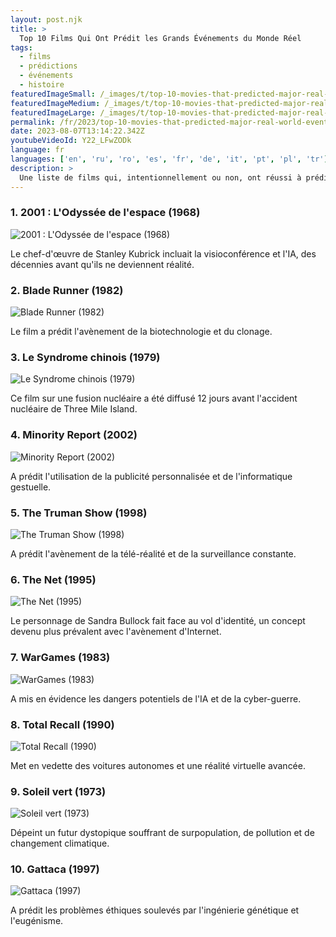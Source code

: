 ```yaml
---
layout: post.njk
title: >
  Top 10 Films Qui Ont Prédit les Grands Événements du Monde Réel
tags:
  - films
  - prédictions
  - événements
  - histoire
featuredImageSmall: /_images/t/top-10-movies-that-predicted-major-real-world-events-cover-fr-small.webp
featuredImageMedium: /_images/t/top-10-movies-that-predicted-major-real-world-events-cover-fr-medium.webp
featuredImageLarge: /_images/t/top-10-movies-that-predicted-major-real-world-events-cover-fr-large.webp
permalink: /fr/2023/top-10-movies-that-predicted-major-real-world-events.html
date: 2023-08-07T13:14:22.342Z
youtubeVideoId: Y22_LFwZODk
language: fr
languages: ['en', 'ru', 'ro', 'es', 'fr', 'de', 'it', 'pt', 'pl', 'tr']
description: >
  Une liste de films qui, intentionnellement ou non, ont réussi à prédire des événements majeurs du monde réel des années, voire des décennies, avant qu'ils ne se produisent.
---
```


### 1. 2001 : L'Odyssée de l'espace (1968)

![2001 : L'Odyssée de l'espace (1968)](/_images/9/912983c57701a2331eb938e37325edaa-medium.webp)

Le chef-d'œuvre de Stanley Kubrick incluait la visioconférence et l'IA, des décennies avant qu'ils ne deviennent réalité.

### 2. Blade Runner (1982)

![Blade Runner (1982)](/_images/5/5ba0319dc60e6f239d7bf797bb5178c3-medium.webp)

Le film a prédit l'avènement de la biotechnologie et du clonage.

### 3. Le Syndrome chinois (1979)

![Le Syndrome chinois (1979)](/_images/b/bc018f6d813ff6f4a7d16de71c71dad3-medium.webp)

Ce film sur une fusion nucléaire a été diffusé 12 jours avant l'accident nucléaire de Three Mile Island.

### 4. Minority Report (2002)

![Minority Report (2002)](/_images/8/84e4a1beccb02a589be4a3ee9924a640-medium.webp)

A prédit l'utilisation de la publicité personnalisée et de l'informatique gestuelle.

### 5. The Truman Show (1998)

![The Truman Show (1998)](/_images/3/376386bd13859bf22588a9ad45933728-medium.webp)

A prédit l'avènement de la télé-réalité et de la surveillance constante.

### 6. The Net (1995)

![The Net (1995)](/_images/9/9fc490c2a3cacd890dfa3ddfa60bc111-medium.webp)

Le personnage de Sandra Bullock fait face au vol d'identité, un concept devenu plus prévalent avec l'avènement d'Internet.

### 7. WarGames (1983)

![WarGames (1983)](/_images/b/b780699bc73be6b4d2ff1b9d95fe1f78-medium.webp)

A mis en évidence les dangers potentiels de l'IA et de la cyber-guerre.

### 8. Total Recall (1990)

![Total Recall (1990)](/_images/d/dca55b019e4ea8b8912051059febcc48-medium.webp)

Met en vedette des voitures autonomes et une réalité virtuelle avancée.

### 9. Soleil vert (1973)

![Soleil vert (1973)](/_images/7/7fdf04abf01391f6567834dd59fcc2cf-medium.webp)

Dépeint un futur dystopique souffrant de surpopulation, de pollution et de changement climatique.

### 10. Gattaca (1997)

![Gattaca (1997)](/_images/1/126aa0dca9a4735d92031dbfab34ce9b-medium.webp)

A prédit les problèmes éthiques soulevés par l'ingénierie génétique et l'eugénisme.

